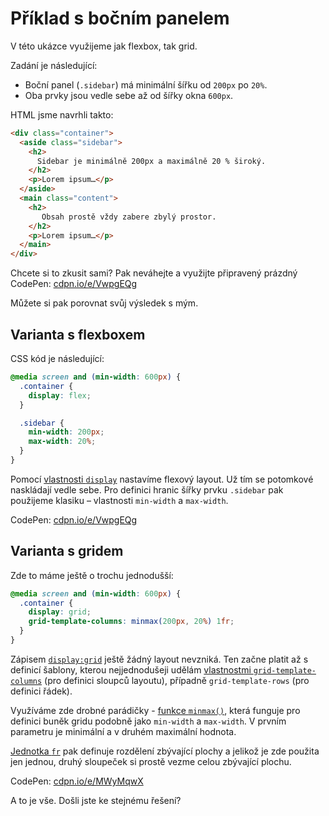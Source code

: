 # Příklad s bočním panelem

V této ukázce využijeme jak flexbox, tak grid.

<!-- TODO img responsive design včetně BEM pojmenování -->

Zadání je následující:

- Boční panel (`.sidebar`) má minimální šířku od `200px` po `20%`.
- Oba prvky jsou vedle sebe až od šířky okna `600px`.

HTML jsme navrhli takto:

```html
<div class="container">
  <aside class="sidebar">
    <h2>
      Sidebar je minimálně 200px a maximálně 20 % široký.
    </h2>
    <p>Lorem ipsum…</p>
  </aside>
  <main class="content">    
    <h2>
       Obsah prostě vždy zabere zbylý prostor. 
    </h2>
    <p>Lorem ipsum…</p>    
  </main>
</div>
```

Chcete si to zkusit sami? Pak neváhejte a využijte připravený prázdný CodePen: [cdpn.io/e/VwpgEQg](https://codepen.io/machal/pen/VwpgEQg?editors=1100)

Můžete si pak porovnat svůj výsledek s mým.

## Varianta s flexboxem

CSS kód je následující:

```css
@media screen and (min-width: 600px) {
  .container {
    display: flex;
  }

  .sidebar {
    min-width: 200px;
    max-width: 20%;
  }
}
```

Pomocí [vlastnosti `display`](css-display.md) nastavíme flexový layout. Už tím se potomkové naskládají vedle sebe. Pro definici hranic šířky prvku `.sidebar` pak použijeme klasiku – vlastnosti `min-width` a `max-width`.

CodePen: [cdpn.io/e/VwpgEQg](https://codepen.io/machal/pen/VwpgEQg?editors=1100)

## Varianta s gridem

Zde to máme ještě o trochu jednodušší:

```css
@media screen and (min-width: 600px) {
  .container {
    display: grid;
    grid-template-columns: minmax(200px, 20%) 1fr;
  }
}
```

Zápisem [`display:grid`](css-display.md) ještě žádný layout nevzniká. Ten začne platit až s definicí šablony, kterou nejjednodušeji udělám [vlastnostmi `grid-template-columns`](css-grid-template-rows-columns.md) (pro definici sloupců layoutu), případně `grid-template-rows` (pro definici řádek).

Využíváme zde drobné parádičky - [funkce `minmax()`](css-minmax.md), která funguje pro definici buněk gridu podobně jako `min-width` a `max-width`. V prvním parametru je minimální a v druhém maximální hodnota.

[Jednotka `fr`](css-jednotka-fr.md) pak definuje rozdělení zbývající plochy a jelikož je zde použita jen jednou, druhý sloupeček si prostě vezme celou zbývající plochu.

CodePen: [cdpn.io/e/MWyMqwX](https://codepen.io/machal/pen/MWyMqwX?editors=1100)

A to je vše. Došli jste ke stejnému řešení?
